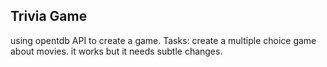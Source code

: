 ## Trivia Game
using opentdb API to create a game.
Tasks:
create a multiple choice game about movies.
it works but it needs subtle changes.
